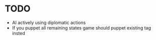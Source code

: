 # TODO
* AI actively using diplomatic actions 
* If you puppet all remaining states game should puppet existing tag insted
